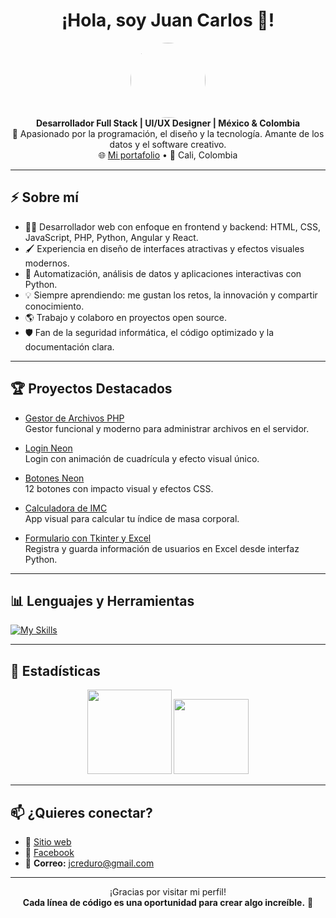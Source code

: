 <h1 align="center">¡Hola, soy Juan Carlos 👋!</h1>
<p align="center">
  <img src="https://avatars.githubusercontent.com/u/69373493?v=4" width="120" style="border-radius:50%">
  <br>
  <b>Desarrollador Full Stack | UI/UX Designer | México & Colombia</b><br>
  🚀 Apasionado por la programación, el diseño y la tecnología. Amante de los datos y el software creativo.<br>
  🌐 <a href="https://jcduro.bexartideas.com/index.php">Mi portafolio</a> • 📍 Cali, Colombia
</p>

---

## ⚡ Sobre mí

- 👨‍💻 Desarrollador web con enfoque en frontend y backend: HTML, CSS, JavaScript, PHP, Python, Angular y React.
- 🖌️ Experiencia en diseño de interfaces atractivas y efectos visuales modernos.
- 🐍 Automatización, análisis de datos y aplicaciones interactivas con Python.
- 💡 Siempre aprendiendo: me gustan los retos, la innovación y compartir conocimiento.
- 🌎 Trabajo y colaboro en proyectos open source.
- 🛡️ Fan de la seguridad informática, el código optimizado y la documentación clara.

---

## 🏆 Proyectos Destacados

- [Gestor de Archivos PHP](https://github.com/jcduro/Gestor_de_Archivos_php)  
  Gestor funcional y moderno para administrar archivos en el servidor.

- [Login Neon](https://github.com/jcduro/Login_Neon)  
  Login con animación de cuadrícula y efecto visual único.

- [Botones Neon](https://github.com/jcduro/Botones_neon)  
  12 botones con impacto visual y efectos CSS.

- [Calculadora de IMC](https://github.com/jcduro/Calculadora_de_IMC)  
  App visual para calcular tu índice de masa corporal.

- [Formulario con Tkinter y Excel](https://github.com/jcduro/Formulario_con_Tkinter_y_Excel)  
  Registra y guarda información de usuarios en Excel desde interfaz Python.

---

## 📊 Lenguajes y Herramientas

[![My Skills](https://skillicons.dev/icons?i=html,css,js,php,python,java,mysql,sqlite,git,github,linux,vscode,bootstrap,tailwind,tkinter,wordpress,photoshop,coreldraw,ubuntu,mint,windows,svg,atom,codepen,debian&theme=light&perline=8)](https://skillicons.dev)


---

## 🚩 Estadísticas

<p align="center">
  <img src="https://github-readme-stats.vercel.app/api?username=jcduro&show_icons=true&title_color=00c3ff&icon_color=f0fafb&bg_color=292929&text_color=ffffff&hide_title=true" height="135">
  <img src="https://github-readme-stats.vercel.app/api/top-langs/?username=jcduro&layout=compact&bg_color=292929&text_color=ffffff" height="120">
</p>

---

## 📫 ¿Quieres conectar?

- 🔗 [Sitio web](https://jcduro.bexartideas.com/index.php)
- 💬 [Facebook](https://www.facebook.com/profile.php?id=61581848413029)
- 📨 **Correo:** jcreduro@gmail.com

---

<p align="center">
  ¡Gracias por visitar mi perfil!<br>
  <b>Cada línea de código es una oportunidad para crear algo increíble.</b> 🚀
</p>
